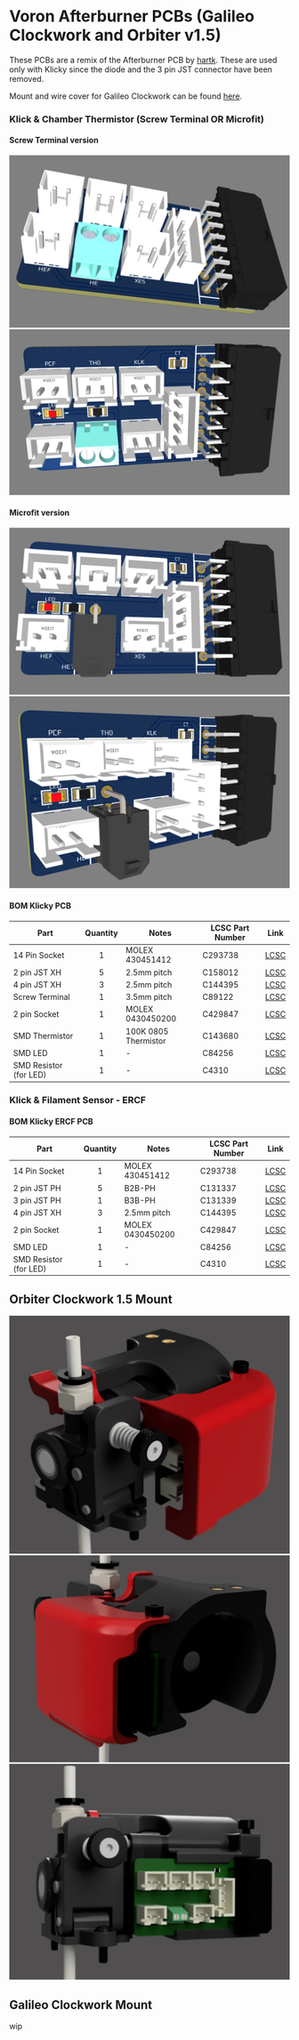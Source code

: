 # Voron Afterburner PCBs (Galileo Clockwork and Orbiter v1.5)

These PCBs are a remix of the Afterburner PCB by [hartk](https://github.com/hartk1213/Voron-Hardware/tree/hartk1213/Voron-Hardware/Afterburner_Toolhead_PCB). These are
used only with Klicky since the diode and the 3 pin JST connector have been removed.

Mount and wire cover for Galileo Clockwork can be found [here](https://github.com/thiagolocatelli/Voron/tree/master/Mods/galileo_clockwork_pcb).

### Klick & Chamber Thermistor (Screw Terminal OR Microfit)

#### Screw Terminal version

![klicky-jst-xh-terminal-1.png](./images/klicky-jst-xh-terminal-1.png)
![klicky-jst-xh-terminal-2.png](./images/klicky-jst-xh-terminal-2.png)

#### Microfit version

                           
![klicky-jst-xh-microfit-1.png](./images/klicky-jst-xh-microfit-1.png)
![klicky-jst-xh-microfit-2.png](./images/klicky-jst-xh-microfit-2.png)


#### BOM Klicky PCB

| Part      | Quantity | Notes | LCSC Part Number | Link |
| ----------- | :-: | ----------- | ----------- |----------- |
| 14 Pin Socket   |  1 | MOLEX 430451412 | C293738   | [LCSC](https://lcsc.com/product-detail/Wire-To-Board-Wire-To-Wire-Connector_MOLEX-430451412_C293738.html) |
| 2 pin JST XH    |  5 | 2.5mm pitch | C158012   | [LCSC](https://lcsc.com/product-detail/Wire-To-Board-Wire-To-Wire-Connector_JST-Sales-America-B2B-XH-A-LF-SN_C158012.html) |
| 4 pin JST XH    |  3 | 2.5mm pitch | C144395   | [LCSC](https://lcsc.com/product-detail/Wire-To-Board-Wire-To-Wire-Connector_JST-Sales-America-B4B-XH-A-LF-SN_C144395.html) |
| Screw Terminal  |  1 | 3.5mm pitch | C89122    | [LCSC](https://lcsc.com/product-detail/Screw-terminal_Phoenix-Contact-1751248_C89122.html) |
| 2 pin Socket    | 1 | MOLEX 0430450200 | C429847 | [LCSC](https://lcsc.com/product-detail/Wire-To-Board-Wire-To-Wire-Connector_MOLEX-0430450200_C429847.html)
| SMD Thermistor  |  1 | 100K 0805 Thermistor | C143680   | [LCSC](https://lcsc.com/product-detail/NTC-Thermistors_Vishay-Intertech-NTCS0805E3104FXT_C143680.html) |
| SMD LED         | 1  | - | C84256 | [LCSC](https://lcsc.com/product-detail/Light-Emitting-Diodes-LED_Foshan-NationStar-Optoelectronics-NCD0805R1_C84256.html) |
| SMD Resistor (for LED)   | 1  | - | C4310 | [LCSC](https://lcsc.com/product-detail/Chip-Resistor-Surface-Mount_UNI-ROYAL-Uniroyal-Elec-0805W8F1501T5E_C4310.html)



### Klick & Filament Sensor - ERCF 

#### BOM Klicky ERCF PCB

| Part      | Quantity | Notes | LCSC Part Number | Link |
| ----------- | :-: | ----------- | ----------- |----------- |
| 14 Pin Socket   |  1 | MOLEX 430451412 | C293738   | [LCSC](https://lcsc.com/product-detail/Wire-To-Board-Wire-To-Wire-Connector_MOLEX-430451412_C293738.html) |
| 2 pin JST PH    |  5 | B2B-PH | C131337   | [LCSC](https://lcsc.com/product-detail/Wire-To-Board-Wire-To-Wire-Connector_JST-Sales-America-B2B-PH-K-S-LF-SN_C131337.html) |
| 3 pin JST PH    |  1 | B3B-PH | C131339   | [LCSC](https://lcsc.com/product-detail/Wire-To-Board-Wire-To-Wire-Connector_JST-Sales-America-B3B-PH-K-S-LF-SN_C131339.html) |
| 4 pin JST XH    |  3 | 2.5mm pitch | C144395   | [LCSC](https://lcsc.com/product-detail/Wire-To-Board-Wire-To-Wire-Connector_JST-Sales-America-B4B-XH-A-LF-SN_C144395.html) |
| 2 pin Socket    |  1 | MOLEX 0430450200 | C429847 | [LCSC](https://lcsc.com/product-detail/Wire-To-Board-Wire-To-Wire-Connector_MOLEX-0430450200_C429847.html) |
| SMD LED         | 1  | - | C84256 | [LCSC](https://lcsc.com/product-detail/Light-Emitting-Diodes-LED_Foshan-NationStar-Optoelectronics-NCD0805R1_C84256.html) |
| SMD Resistor (for LED)   | 1  | - | C4310 | [LCSC](https://lcsc.com/product-detail/Chip-Resistor-Surface-Mount_UNI-ROYAL-Uniroyal-Elec-0805W8F1501T5E_C4310.html)


## Orbiter Clockwork 1.5 Mount

![orbiter_image1.png](./images/orbiter_image1.png)
![orbiter_image2.png](./images/orbiter_image2.png)
![orbiter_image3.png](./images/orbiter_image3.png)

## Galileo Clockwork Mount

wip